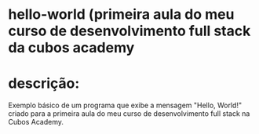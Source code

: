 # hello-world (primeira aula do meu curso de desenvolvimento full stack da cubos academy
# descrição:  
Exemplo básico de um programa que exibe a mensagem "Hello, World!" criado para a primeira aula do meu curso de desenvolvimento full stack na Cubos Academy. 
